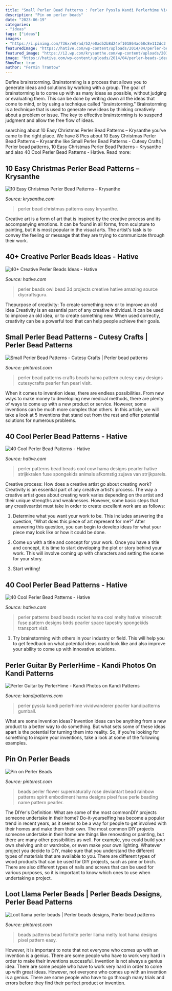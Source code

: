 ```yaml
---
title: "Small Perler Bead Patterns : Perler Pyssla Kandi Perlerhime Vividwanderer Pearler Kandipatterns Gumball"
description: "Pin on perler beads"
date: "2023-06-19"
categories:
- "ideas"
tags: ["ideas"]
images:
- "https://i.pinimg.com/736x/e0/ad/52/e0ad52b8d24ef101864ad68c8e112dc2.jpg"
featuredImage: "https://hative.com/wp-content/uploads/2014/04/perler-beads-patterns/38-rocket-beads-patterns.gif"
featured_image: "https://i2.wp.com/krysanthe.com/wp-content/uploads/2017/11/Christmas-Perler-Bead-Patterns.jpg?fit=1170%2C661"
image: "https://hative.com/wp-content/uploads/2014/04/perler-beads-ideas/31-owl-perler-beads.jpg"
ShowToc: true
author: "Fermin Trantow"
---
```



Define brainstorming.
Brainstorming is a process that allows you to generate ideas and solutions by working with a group. The goal of brainstorming is to come up with as many ideas as possible, without judging or evaluating them. This can be done by writing down all the ideas that come to mind, or by using a technique called "brainstorming." Brainstorming is a technique that is used to generate new ideas by thinking creatively about a problem or issue. The key to effective brainstorming is to suspend judgment and allow the free flow of ideas.

	

		
searching about 10 Easy Christmas Perler Bead Patterns – Krysanthe you've came to the right place. We have 8 Pics about 10 Easy Christmas Perler Bead Patterns – Krysanthe like Small Perler Bead Patterns - Cutesy Crafts | Perler bead patterns, 10 Easy Christmas Perler Bead Patterns – Krysanthe and also 40 Cool Perler Bead Patterns - Hative. Read more:
		
    
## 10 Easy Christmas Perler Bead Patterns – Krysanthe

<img loading=lazy src="https://i2.wp.com/krysanthe.com/wp-content/uploads/2017/11/Christmas-Perler-Bead-Patterns.jpg?fit=1170%2C661" onerror="this.onerror=null;this.src='https://tse3.mm.bing.net/th?id=OIP.hIv0IgNp8ULNXBpJcesrRgHaEL&amp;pid=15.1';" alt="10 Easy Christmas Perler Bead Patterns – Krysanthe">

_Source: krysanthe.com_

>perler bead christmas patterns easy krysanthe. 

	

Creative art is a form of art that is inspired by the creative process and its accompanying emotions. It can be found in all forms, from sculpture to painting, but it is most popular in the visual arts. The artist's task is to convey the feeling or message that they are trying to communicate through their work.

    
## 40+ Creative Perler Beads Ideas - Hative

<img loading=lazy src="https://hative.com/wp-content/uploads/2014/04/perler-beads-ideas/31-owl-perler-beads.jpg" onerror="this.onerror=null;this.src='https://tse1.mm.bing.net/th?id=OIP.U3Mtwd-ryfCBJqXOcNyC7AHaJK&amp;pid=15.1';" alt="40+ Creative Perler Beads Ideas - Hative">

_Source: hative.com_

>perler beads owl bead 3d projects creative hative amazing source diycraftsguru. 

	

Thepurpose of creativity: To create something new or to improve an old idea
Creativity is an essential part of any creative individual. It can be used to improve an old idea, or to create something new. When used correctly, creativity can be a powerful tool that can help people achieve their goals.

    
## Small Perler Bead Patterns - Cutesy Crafts | Perler Bead Patterns

<img loading=lazy src="https://i.pinimg.com/736x/e0/ad/52/e0ad52b8d24ef101864ad68c8e112dc2.jpg" onerror="this.onerror=null;this.src='https://tse2.mm.bing.net/th?id=OIP.zJ7wlA6gMj3FJ350_QyC8QHaLH&amp;pid=15.1';" alt="Small Perler Bead Patterns - Cutesy Crafts | Perler bead patterns">

_Source: pinterest.com_

>perler bead patterns crafts beads hama pattern cutesy easy designs cutesycrafts pearler fun pearl visit. 

	

When it comes to invention ideas, there are endless possibilities. From new ways to make money to developing new medical methods, there are plenty of ways to come up with a new product or service. However, some inventions can be much more complex than others. In this article, we will take a look at 5 inventions that stand out from the rest and offer potential solutions for numerous problems.

    
## 40 Cool Perler Bead Patterns - Hative

<img loading=lazy src="https://hative.com/wp-content/uploads/2014/04/perler-beads-patterns/16-cow-perler-beads-patterns.jpg" onerror="this.onerror=null;this.src='https://tse1.mm.bing.net/th?id=OIP.uKb1to1Ir25mTBxvCTetWAHaFL&amp;pid=15.1';" alt="40 Cool Perler Bead Patterns - Hative">

_Source: hative.com_

>perler patterns bead beads cool cow hama designs pearler hative strijkkralen fuse spongekids animals afkomstig zujava van strijkparels. 

	

Creative process: How does a creative artist go about creating work?
Creativity is an essential part of any creative artist’s process. The way a creative artist goes about creating work varies depending on the artist and their unique strengths and weaknesses. However, some basic steps that any creativeartist must take in order to create excellent work are as follows:
1. Determine what you want your work to be. This includes answering the question, “What does this piece of art represent for me?” After answering this question, you can begin to develop ideas for what your piece may look like or how it could be done.

2. Come up with a title and concept for your work. Once you have a title and concept, it is time to start developing the plot or story behind your work. This will involve coming up with characters and setting the scene for your story.

3. Start writing!

    
## 40 Cool Perler Bead Patterns - Hative

<img loading=lazy src="https://hative.com/wp-content/uploads/2014/04/perler-beads-patterns/38-rocket-beads-patterns.gif" onerror="this.onerror=null;this.src='https://tse3.mm.bing.net/th?id=OIP.D33tAlwlbEdxptgm7WqpLgHaG8&amp;pid=15.1';" alt="40 Cool Perler Bead Patterns - Hative">

_Source: hative.com_

>perler patterns bead beads rocket hama cool melty hative minecraft fuse pattern designs birds pearler space tapestry spongekids transport visit. 

	

1. Try brainstorming with others in your industry or field. This will help you to get feedback on what potential ideas could look like and also improve your ability to come up with innovative solutions.

    
## Perler Guitar By PerlerHime - Kandi Photos On Kandi Patterns

<img loading=lazy src="https://s3.amazonaws.com/kandipatternsupload/kandi_photos/aug13/820201350513531652.jpg" onerror="this.onerror=null;this.src='https://tse3.mm.bing.net/th?id=OIP.PXYHKxWXQPgoSg4yaOtd1wHaJ4&amp;pid=15.1';" alt="Perler Guitar by PerlerHime - Kandi Photos on Kandi Patterns">

_Source: kandipatterns.com_

>perler pyssla kandi perlerhime vividwanderer pearler kandipatterns gumball. 

	

What are some invention ideas?
Invention ideas can be anything from a new product to a better way to do something. But what sets some of these ideas apart is the potential for turning them into reality. So, if you're looking for something to inspire your inventions, take a look at some of the following examples.

    
## Pin On Perler Beads

<img loading=lazy src="https://i.pinimg.com/736x/72/23/42/722342967b9ba7073066b5524ddca7d8--perler-flowers-flower-perler-beads.jpg" onerror="this.onerror=null;this.src='https://tse3.mm.bing.net/th?id=OIP.kezW0Hpozov6_lwXHmN51QHaNJ&amp;pid=15.1';" alt="Pin on Perler Beads">

_Source: pinterest.com_

>beads perler flower supernaturally rose deviantart bead rainbow patterns spirit embodiment hama designs pixel fuse perle beading name pattern pearler. 

	

The DIYer's Definition: What are some of the most commonDIY projects someone undertake in their home?
Do-it-yourselfing has become a popular trend in recent years, as it seems to be a way for people to get involved with their homes and make them their own. The most common DIY projects someone undertake in their home are things like renovating or painting, but there are many other possibilities as well. For example, you could build your own shelving unit or wardrobe, or even make your own lighting.
Whatever project you decide to DIY, make sure that you understand the different types of materials that are available to you. There are different types of wood products that can be used for DIY projects, such as pine or birch. There are also different types of nails and screws that can be used for various purposes, so it is important to know which ones to use when undertaking a project.

    
## Loot Llama Perler Beads | Perler Beads Designs, Perler Bead Patterns

<img loading=lazy src="https://i.pinimg.com/736x/c4/a4/2c/c4a42ce2cbd029a92205416e5ed45e1e.jpg" onerror="this.onerror=null;this.src='https://tse3.mm.bing.net/th?id=OIP.3x4VPvOcoWFWCPAPb127LwHaJ3&amp;pid=15.1';" alt="Loot llama perler beads | Perler beads designs, Perler bead patterns">

_Source: pinterest.com_

>beads patterns bead fortnite perler llama melty loot hama designs pixel pattern easy. 

	

However, it is important to note that not everyone who comes up with an invention is a genius. There are some people who have to work very hard in order to make their inventions successful.
Invention is not always a genius idea. There are some people who have to work very hard in order to come up with great ideas. However, not everyone who comes up with an invention is a genius. There are some people who have to go through many trials and errors before they find their perfect product or invention.

